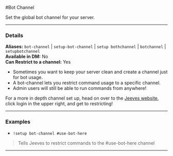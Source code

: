 #Bot Channel

Set the global bot channel for your server.
***
### Details
**Aliases:** `bot-channel` | `setup-bot-channel` | `setup bothchannel` | `botchannel` | `setupbotchannel`  
**Available in DM:** No  
**Can Restrict to a channel:** Yes    

* Sometimes you want to keep your server clean and create a channel just for bot usage.
* A bot-channel lets you restrict command usage to a specific channel.
* Admin users will still be able to run commands from anywhere!

For a more in depth channel set up, head on over to the [Jeeves website](https://www.jeeves.bot), click login in the upper right, and get to restricting!
***
### Examples

* `!setup bot-channel #use-bot-here`
>Tells Jeeves to restrict commands to the #use-bot-here channel
***

